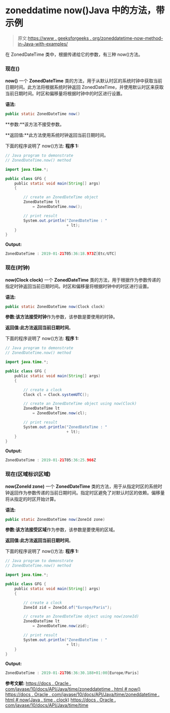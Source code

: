 # zoneddatime now()Java 中的方法，带示例

> 原文:[https://www . geeksforgeeks . org/zoneddatetime-now-method-in-Java-with-examples/](https://www.geeksforgeeks.org/zoneddatetime-now-method-in-java-with-examples/)

在 ZonedDateTime 类中，根据传递给它的参数，有三种 now()方法。

### 现在()

**now()** 一个 **ZonedDateTime** 类的方法，用于从默认时区的系统时钟中获取当前日期时间。此方法将根据系统时钟返回 ZonedDateTime，并使用默认时区来获取当前日期时间。时区和偏移量将根据时钟中的时区进行设置。

**语法:**

```java
public static ZonedDateTime now()

```

**参数:**该方法不接受参数。

**返回值:**此方法使用系统时钟返回当前日期时间。

下面的程序说明了 now()方法:
**程序 1:**

```java
// Java program to demonstrate
// ZonedDateTime.now() method

import java.time.*;

public class GFG {
    public static void main(String[] args)
    {

        // create an ZonedDateTime object
        ZonedDateTime lt
            = ZonedDateTime.now();

        // print result
        System.out.println("ZonedDateTime : "
                           + lt);
    }
}
```

**Output:**

```java
ZonedDateTime : 2019-01-21T05:36:18.973Z[Etc/UTC]

```

### 现在(时钟)

**now(Clock clock)** 一个 **ZonedDateTime** 类的方法，用于根据作为参数传递的指定时钟返回当前日期时间。时区和偏移量将根据时钟中的时区进行设置。

**语法:**

```java
public static ZonedDateTime now(Clock clock)

```

**参数:**该方法接受**时钟**作为参数，该参数是要使用的时钟。

**返回值:**此方法返回**当前日期时间**。

下面的程序说明了 now()方法:
**程序 1:**

```java
// Java program to demonstrate
// ZonedDateTime.now() method

import java.time.*;

public class GFG {
    public static void main(String[] args)
    {

        // create a clock
        Clock cl = Clock.systemUTC();

        // create an ZonedDateTime object using now(Clock)
        ZonedDateTime lt
            = ZonedDateTime.now(cl);

        // print result
        System.out.println("ZonedDateTime : "
                           + lt);
    }
}
```

**Output:**

```java
ZonedDateTime : 2019-01-21T05:36:25.966Z

```

### 现在(区域标识区域)

**now(ZoneId zone)** 一个 **ZonedDateTime** 类的方法，用于从指定时区的系统时钟返回作为参数传递的当前日期时间。指定时区避免了对默认时区的依赖。偏移量将从指定的时区开始计算。

**语法:**

```java
public static ZonedDateTime now(ZoneId zone)

```

**参数:**该方法接受**区域**作为参数，该参数是要使用的区域。

**返回值:**此方法返回**当前日期时间**。

下面的程序说明了 now()方法:
**程序 1:**

```java
// Java program to demonstrate
// ZonedDateTime.now() method

import java.time.*;

public class GFG {
    public static void main(String[] args)
    {

        // create a clock
        ZoneId zid = ZoneId.of("Europe/Paris");

        // create an ZonedDateTime object using now(zoneId)
        ZonedDateTime lt
            = ZonedDateTime.now(zid);

        // print result
        System.out.println("ZonedDateTime : "
                           + lt);
    }
}
```

**Output:**

```java
ZonedDateTime : 2019-01-21T06:36:30.188+01:00[Europe/Paris]

```

**参考文献:**
[https://docs . Oracle . com/javase/10/docs/API/Java/time/zoneddatetime . html # now()](https://docs.oracle.com/javase/10/docs/api/java/time/ZonedDateTime.html#now())
[https://docs . Oracle . com/javase/10/docs/API/Java/time/zoneddatetime . html # now(Java . time . clock)](https://docs.oracle.com/javase/10/docs/api/java/time/ZonedDateTime.html#now(java.time.Clock))
[https://docs . Oracle . com/javase/10/docs/API/Java/time/time](https://docs.oracle.com/javase/10/docs/api/java/time/ZonedDateTime.html#now(java.time.ZoneId))